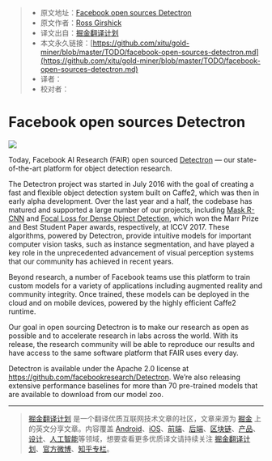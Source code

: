 > * 原文地址：[Facebook open sources Detectron](https://research.fb.com/facebook-open-sources-detectron/)
> * 原文作者：[Ross Girshick](https://research.fb.com/people/girshick-ross/)
> * 译文出自：[掘金翻译计划](https://github.com/xitu/gold-miner)
> * 本文永久链接：[https://github.com/xitu/gold-miner/blob/master/TODO/facebook-open-sources-detectron.md](https://github.com/xitu/gold-miner/blob/master/TODO/facebook-open-sources-detectron.md)
> * 译者：
> * 校对者：

# Facebook open sources Detectron

![](https://i.loli.net/2018/01/24/5a682bb6c9193.png)

Today, Facebook AI Research (FAIR) open sourced [Detectron](https://research.fb.com/downloads/detectron/) — our state-of-the-art platform for object detection research.

The Detectron project was started in July 2016 with the goal of creating a fast and flexible object detection system built on Caffe2, which was then in early alpha development. Over the last year and a half, the codebase has matured and supported a large number of our projects, including [Mask R-CNN](https://arxiv.org/abs/1703.06870) and [Focal Loss for Dense Object Detection](https://arxiv.org/abs/1708.02002), which won the Marr Prize and Best Student Paper awards, respectively, at ICCV 2017. These algorithms, powered by Detectron, provide intuitive models for important computer vision tasks, such as instance segmentation, and have played a key role in the unprecedented advancement of visual perception systems that our community has achieved in recent years.

Beyond research, a number of Facebook teams use this platform to train custom models for a variety of applications including augmented reality and community integrity. Once trained, these models can be deployed in the cloud and on mobile devices, powered by the highly efficient Caffe2 runtime.

Our goal in open sourcing Detectron is to make our research as open as possible and to accelerate research in labs across the world. With its release, the research community will be able to reproduce our results and have access to the same software platform that FAIR uses every day.

Detectron is available under the Apache 2.0 license at https://github.com/facebookresearch/Detectron. We’re also releasing extensive performance baselines for more than 70 pre-trained models that are available to download from our model zoo.


---

> [掘金翻译计划](https://github.com/xitu/gold-miner) 是一个翻译优质互联网技术文章的社区，文章来源为 [掘金](https://juejin.im) 上的英文分享文章。内容覆盖 [Android](https://github.com/xitu/gold-miner#android)、[iOS](https://github.com/xitu/gold-miner#ios)、[前端](https://github.com/xitu/gold-miner#前端)、[后端](https://github.com/xitu/gold-miner#后端)、[区块链](https://github.com/xitu/gold-miner#区块链)、[产品](https://github.com/xitu/gold-miner#产品)、[设计](https://github.com/xitu/gold-miner#设计)、[人工智能](https://github.com/xitu/gold-miner#人工智能)等领域，想要查看更多优质译文请持续关注 [掘金翻译计划](https://github.com/xitu/gold-miner)、[官方微博](http://weibo.com/juejinfanyi)、[知乎专栏](https://zhuanlan.zhihu.com/juejinfanyi)。
